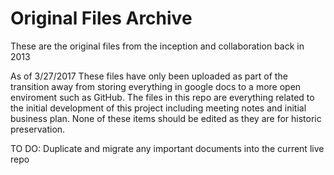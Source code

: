 # Original Files Archive
These are the original files from the inception and collaboration back in 2013

As of 3/27/2017 These files have only been uploaded as part of the transition away from storing everything in google docs to a more open enviroment such as GitHub. The files in this repo are everything related to the initial development of this project including meeting notes and initial business plan. None of these items should be edited as they are for historic preservation.

TO DO:
Duplicate and migrate any important documents into the current live repo
